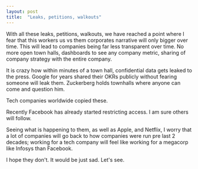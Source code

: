 ```yaml
---
layout: post
title:  "Leaks, petitions, walkouts"
---
```


With all these leaks, petitions, walkouts, we have reached a point where I fear that this workers us vs them corporates narrative will only bigger over time. This will lead to companies being far less transparent over time. No more open town halls, dashboards to see any company metric, sharing of company strategy with the entire company.

It is crazy how within minutes of a town hall, confidential data gets leaked to the press. Google for years shared their OKRs publicly without fearing someone will leak them. Zuckerberg holds townhalls where anyone can come and question him.

Tech companies worldwide copied these.

Recently Facebook has already started restricting access. I am sure others will follow.

Seeing what is happening to them, as well as Apple, and Netflix, I worry that a lot of companies will go back to how companies were run pre last 2 decades; working for a tech company will feel like working for a megacorp like Infosys than Facebook.


I hope they don't. It would be just sad. Let's see.
